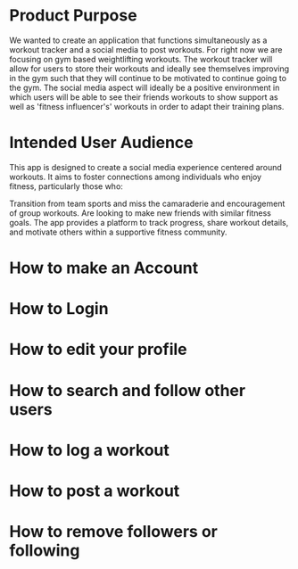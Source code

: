 # Product Purpose 

We wanted to create an application that functions simultaneously as a workout tracker and a social media to post workouts. For right now we are focusing on gym based weightlifting workouts. The workout tracker will allow for users to store their workouts and ideally see themselves improving in the gym such that they will continue to be motivated to continue going to the gym. The social media aspect will ideally be a positive environment in which users will be able to see their friends workouts to show support as well as 'fitness influencer's' workouts in order to adapt their training plans. 

# Intended User Audience

This app is designed to create a social media experience centered around workouts. It aims to foster connections among individuals who enjoy fitness, particularly those who:

Transition from team sports and miss the camaraderie and encouragement of group workouts.
Are looking to make new friends with similar fitness goals.
The app provides a platform to track progress, share workout details, and motivate others within a supportive fitness community.

# How to make an Account

# How to Login

# How to edit your profile

# How to search and follow other users

# How to log a workout 

# How to post a workout

# How to remove followers or following
